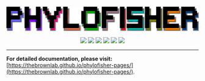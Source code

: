 ![PhyloFisher](images/TREE-PF-LOGO-WOtree.png)

<html>
<!-- Badges -->
<div align="center">
    <!-- Citation Badge -->
    <a href="https://journals.plos.org/plosbiology/article?id=10.1371/journal.pbio.3001365"><img src="https://img.shields.io/badge/dynamic/json?color=blue&label=Citations&query=times_cited&url=https%3A%2F%2Fmetrics-api.dimensions.ai%2Fdoi%2F10.1371%2Fjournal.pbio.3001365&style=flat-square" /></a>
    <!-- Link to GitHub Badge -->
    <a href="https://github.com/TheBrownLab/PhyloFisher"><img src="https://img.shields.io/badge/-GitHub-455149?logo=github&logoColor=white&link&style=flat-square" /></a>
    <!-- Install with Conda Badge -->
    <a href="https://anaconda.org/bioconda/phylofisher"><img src="https://anaconda.org/bioconda/phylofisher/badges/installer/conda.svg" /></a>
    <!-- Conda Downloads Badge -->
    <a href="https://anaconda.org/bioconda/phylofisher"><img src="https://anaconda.org/bioconda/phylofisher/badges/downloads.svg" /></a>
    <!-- Conda Latest Release Badge -->
    <a href="https://anaconda.org/bioconda/phylofisher"><img src="https://anaconda.org/bioconda/phylofisher/badges/latest_release_date.svg" /></a>
    <!-- License Badge -->
    <a href="https://opensource.org/licenses/MIT"><img src="https://anaconda.org/bioconda/phylofisher/badges/license.svg" /></a>
</div>
</html>

---


**For detailed documentation, please visit:** [https://thebrownlab.github.io/phylofisher-pages/](https://thebrownlab.github.io/phylofisher-pages/).
